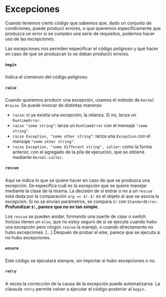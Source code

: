 # Excepciones
Cuando tenemos cierto código que sabemos que, dado un conjunto de condiciones, puede producir errores, o que queremos específicamente que produzca un error si se cumplen una serie de requisitos, podemos hacer uso de las excepciones.

Las excepciones nos permiten especificar el código *peligroso* y qué hacer en caso de que se produzcan (o se deban producir) errores.

##### `begin`
Indica el comienzo del código *peligroso*.

##### `raise`
Cuando queremos producir una excepción, usamos el método de `Kernel` `#raise`. Se puede invocar de distintas maneras:

* `raise`: si ya existía una excepción, la relanza. Si no, lanza un `RuntimeError`.
* `raise "some string"`: lanza un `RuntimeError` con el mensaje `"some string"`.
* `raise Exception, "some other string"`: lanza una `Exception` con el mensaje `"some other string"`.
* `raise Exception, "some different string", caller`: como la forma anterior, con el agregado de la pila de ejecución, que se obtiene mediante `Kernel.caller`.

##### `rescue`
Aquí se indica lo que se quiere hacer en caso de que se produzca una excepción. Se especifica cuál es la excepción que se quiere manejar mediante la clase de la misma. La decisión de si entrar o no a un `rescue` está dada por la comparación `arg == $!`. `$!` es el objeto al que se asocia la excepción. Si no se envían parámetros, se compara `$!` con `StandardError`. **Profundizar `$!`, parece que no es tan simple**.

Los `rescue` se pueden anidar, formando una suerte de *case* o *switch*. Incluso tienen un `else`, que no estoy seguro de si se ejecuta cuando hubo una excepción pero ningún `rescue` la manejó, o cuando directamente no hubo excepciones. [...] Después de probar el else, parece que se ejecuta si no hubo excepciones.

##### `ensure`
Este código se ejecutará siempre, sin importar si hubo excepciones o no.

##### `retry`
A veces la corrección de la causa de la excepción puede automatizarse. La cláusula `retry` permite volver a ejecutar el código posterior al `begin`.